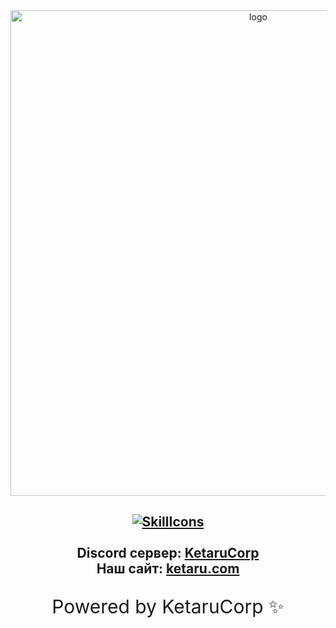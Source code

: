 <div id="logo" align="center">
<img src="https://github.com/lisikme/lisikme/blob/main/page.png?raw=true" alt="logo" style="width:777px;height:auto"> 
  
  
<a href="#">![SkillIcons](https://skillicons.dev/icons?i=androidstudio,arduino,git,qt,js,nodejs,java,py,html,css,heroku,mongodb,vscode,discord)</a><br><br>
Discord сервер: [KetaruCorp](https://discord.gg/5BM4XD3qxM)<br>
Наш сайт: [ketaru.com](https://ketaru.github.io)
---






<p align="center" style="font-size:30px">Powered by KetaruCorp ✨</p>
